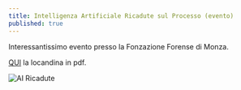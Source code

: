 ```yaml
---
title: Intelligenza Artificiale Ricadute sul Processo (evento)
published: true
---
```

Interessantissimo evento presso la Fonzazione Forense di Monza.

[QUI](https://github.com/rosariomoscato/rosariomoscato.github.io/blob/gh-pages/img/IA%20e%20ricadute.pdf "Locandina Monza") la locandina in pdf.

![AI Ricadute]({{site.baseurl}}/img/AI_ricadute.png)
